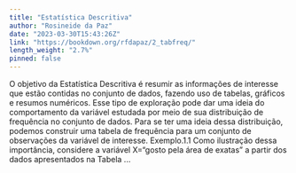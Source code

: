 ```yaml
---
title: "Estatística Descritiva"
author: "Rosineide da Paz"
date: "2023-03-30T15:43:26Z"
link: "https://bookdown.org/rfdapaz/2_tabfreq/"
length_weight: "2.7%"
pinned: false
---
```


O objetivo da Estatística Descritiva é resumir as informações de interesse que estão contidas no conjunto de dados, fazendo uso de tabelas, gráficos e resumos numéricos. Esse tipo de exploração pode dar uma ideia do comportamento da variável estudada por meio de sua distribuição de frequência no conjunto de dados. Para se ter uma ideia dessa distribuição, podemos construir uma tabela de frequência para um conjunto de observações da variável de interesse. Exemplo.1.1 Como ilustração dessa importância, considere a variável X=“gosto pela área de exatas” a partir dos dados apresentados na Tabela ...
